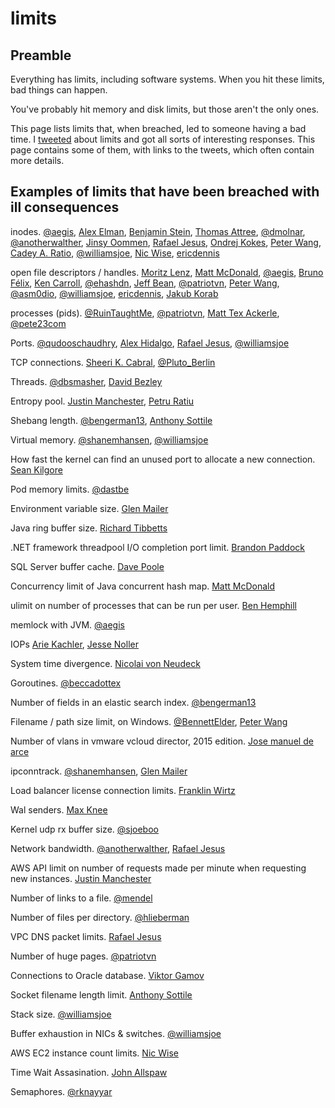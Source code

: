 # limits

## Preamble

Everything has limits, including software systems. When you hit these limits, bad things can happen.

You've probably hit memory and disk limits, but those aren't the only ones.

This page lists limits that, when breached, led to someone having a bad time. I [tweeted](https://twitter.com/lhochstein/status/1332781588246097927) about limits and
got all sorts of interesting responses. This page contains some of them, with links to the tweets, which often contain more details.

## Examples of limits that have been breached with ill consequences

inodes. [@aegis](https://twitter.com/ageis/status/1332931216014790656), [Alex Elman](https://twitter.com/_pkill/status/1332784570371100674), [Benjamin Stein](https://twitter.com/benstein/status/1332840496956260354), [Thomas Attree](https://twitter.com/attree/status/1332986131068186629), [@dmolnar](https://twitter.com/dmolnar/status/1332788022232936450), [@anotherwalther](https://twitter.com/anotherwalther/status/1332785877811142659), [Jinsy Oommen](https://twitter.com/thegoodoommen/status/1332797783552765967), [Rafael Jesus](https://twitter.com/_jesus_rafael/status/1332799734302584834), [Ondrej Kokes](https://twitter.com/pndrej/status/1333132013231026178), [Peter Wang](https://twitter.com/pwang/status/1333038343416934403), [Cadey A. Ratio](https://twitter.com/theprincessxena/status/1333017957514043392), [@williamsjoe](https://twitter.com/williamsjoe/status/1332829443748896768), [Nic Wise](https://twitter.com/fastchicken/status/1332821356681994240), [ericdennis](https://twitter.com/ericdennis/status/1332796988429983744)


open file descriptors / handles. [Moritz Lenz](https://twitter.com/nogoodnickleft/status/1333129430424805376), [Matt McDonald](https://twitter.com/overstood/status/1332971151413284866), [@aegis](https://twitter.com/ageis/status/1332931216014790656), [Bruno Félix](https://twitter.com/felix19350/status/1332792700882575361), [Ken Carroll](https://twitter.com/Crumlinfinglas/status/1332809128398512130), [@ehashdn](https://twitter.com/ehashdn/status/1332820368868839425), [Jeff Bean](https://twitter.com/jwfbean/status/1332801837188071425), [@patriotvn](https://twitter.com/patriotvn/status/1332801416986025989), [Peter Wang](https://twitter.com/pwang/status/1333038343416934403), [@asm0dio](https://twitter.com/asm0di0/status/1333027981393063940), [@williamsjoe](https://twitter.com/williamsjoe/status/1332829443748896768), [ericdennis](https://twitter.com/ericdennis/status/1332796988429983744), [Jakub Korab](https://twitter.com/jakekorab/status/1332791724146647040)


processes (pids). [@RuinTaughtMe](https://twitter.com/RuinTaughtMe/status/1332799858722238464), [@patriotvn](https://twitter.com/patriotvn/status/1332801416986025989), [Matt Tex Ackerle](https://twitter.com/MattTexEckerle/status/1333043006820282368), [@pete23com](https://twitter.com/pete23com/status/1332783470632984581)

Ports. [@qudooschaudhry](https://twitter.com/qudooschaudhry), [Alex Hidalgo](https://twitter.com/ahidalgosre/status/1332782613279502338), [Rafael Jesus](https://twitter.com/_jesus_rafael/status/1332799734302584834), [@williamsjoe](https://twitter.com/williamsjoe/status/1332829443748896768)

TCP connections. [Sheeri K. Cabral](https://twitter.com/sheeri/status/1332882656200159232), [@Pluto_Berlin](https://twitter.com/Pluto_Berlin/status/1332842844751585281)

Threads. [@dbsmasher](https://twitter.com/dbsmasher/status/1332787577934344192), [David Bezley](https://twitter.com/dabeaz/status/1333054692633563139)

Entropy pool. [Justin Manchester](https://twitter.com/JuMaUK/status/1332798142958477316), [Petru Ratiu](https://twitter.com/rpetre/status/1332798387398340609)

Shebang length. [@bengerman13](https://twitter.com/bengerman13/status/1332794119094153221), [Anthony Sottile](https://twitter.com/codewithanthony/status/1332832546086797312?s=20)

Virtual memory. [@shanemhansen](https://twitter.com/shanemhansen/status/1332812554251321344), [@williamsjoe](https://twitter.com/williamsjoe/status/1332829443748896768)

How fast the kernel can find an unused port to allocate a new connection.  [Sean Kilgore](https://twitter.com/log1kal/status/1332862515135401984)

Pod memory limits. [@dastbe](https://twitter.com/dastbe/status/1332828656515784704)

Environment variable size. [Glen Mailer](https://twitter.com/glenathan/status/1333033938038747136)

Java ring buffer size. [Richard Tibbetts](https://twitter.com/tibbetts/status/1332808950027268096)

.NET framework threadpool I/O completion port limit. [Brandon Paddock](https://twitter.com/BrandonLive/status/1333102381597245441)

SQL Server buffer cache. [Dave Poole](https://twitter.com/DavidJPoole/status/1332958574214049794)

Concurrency limit of Java concurrent hash map. [Matt McDonald](https://twitter.com/overstood/status/1332971151413284866)

ulimit on number of processes that can be run per user. [Ben Hemphill](https://twitter.com/benhemphill/status/1332799141236367360)

memlock with JVM. [@aegis](https://twitter.com/ageis/status/1332931216014790656)

IOPs [Arie Kachler](https://twitter.com/akachler/status/1332809935932035073), [Jesse Noller](https://twitter.com/jessenoller/status/1332788536890720256)

System time divergence. [Nicolai von Neudeck](https://twitter.com/vonneudeck/status/1332797263249371136)

Goroutines. [@beccadottex](https://twitter.com/beccadottex/status/1332824960453144576)


Number of fields in an elastic search index. [@bengerman13](https://twitter.com/bengerman13/status/1332794119094153221)

Filename / path size limit, on Windows. [@BennettElder](https://twitter.com/BennettElder/status/1332790932568215552), [Peter Wang](https://twitter.com/pwang/status/1333038343416934403)

Number of vlans in vmware vcloud director, 2015 edition. [Jose manuel de arce](https://twitter.com/j0sema/status/1332956583190466560)


ipconntrack. [@shanemhansen](https://twitter.com/shanemhansen/status/1332812778826989570), [Glen Mailer](https://twitter.com/glenathan/status/1332784414137397252)

Load balancer license connection limits. [Franklin Wirtz](https://twitter.com/franklinwirtz/status/1332793886595444736)

Wal senders. [Max Knee](https://twitter.com/maxknee/status/1332851399026208768)

Kernel udp rx buffer size. [@sjoeboo](https://twitter.com/sjoeboo/status/1332800957760081924)

Network bandwidth. [@anotherwalther](https://twitter.com/anotherwalther/status/1332785877811142659), [Rafael Jesus](https://twitter.com/_jesus_rafael/status/1332799734302584834)

AWS API limit on number of requests made per minute when requesting new instances. [Justin Manchester](https://twitter.com/JuMaUK/status/1332801575421669379)

Number of links to a file. [@mendel](https://twitter.com/mendel/status/1332807569384103940)

Number of files per directory. [@hlieberman](https://twitter.com/hlieberman/status/1332796977407533059)

VPC DNS packet limits. [Rafael Jesus](https://twitter.com/_jesus_rafael/status/1332799734302584834)

Number of huge pages. [@patriotvn](https://twitter.com/patriotvn/status/1332801416986025989)

Connections to Oracle database. [Viktor Gamov](https://twitter.com/gAmUssA/status/1332914886075174912)

Socket filename length limit. [Anthony Sottile](https://twitter.com/codewithanthony/status/1332832546086797312?s=20)

Stack size. [@williamsjoe](https://twitter.com/williamsjoe/status/1332829443748896768)

Buffer exhaustion in NICs & switches. [@williamsjoe](https://twitter.com/williamsjoe/status/1332829443748896768)

AWS EC2 instance count limits. [Nic Wise](https://twitter.com/fastchicken/status/1332821356681994240)

Time Wait Assasination. [John Allspaw](https://twitter.com/allspaw/status/1332789693474332674)

Semaphores. [@rknayyar](https://twitter.com/rknayyar/status/1333003544903954434)